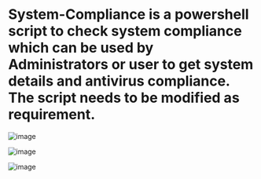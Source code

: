 # System-Compliance is a powershell script to check system compliance which can be used by Administrators or user to get system details and antivirus compliance. The script needs to be modified as  requirement.
![image](https://github.com/vtechie84/System-Compliance/assets/141838166/ce0d7c75-d6b5-4836-a3e1-ef12c455dbc7)

![image](https://github.com/vtechie84/System-Compliance/assets/141838166/05b7e30c-496b-4f4f-8ff2-860c745eb3da)

![image](https://github.com/vtechie84/System-Compliance/assets/141838166/16ac6a0a-a2ed-4fab-b0fd-4b534979a2d8)




